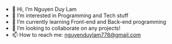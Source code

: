 - 👋 Hi, I’m Nguyen Duy Lam
- 👀 I’m interested in Programming and Tech stuff
- 🌱 I’m currently learning Front-end and Back-end programming
- 💞️ I’m looking to collaborate on any projects!
- 📫 How to reach me: nguyenduylam778@gmail.com


<!---
notDuyLam/notDuyLam is a ✨ special ✨ repository because its `README.md` (this file) appears on your GitHub profile.
You can click the Preview link to take a look at your changes.
--->
